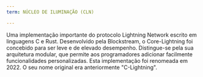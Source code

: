 ```yaml
---
term: NÚCLEO DE ILUMINAÇÃO (CLN)

---
```

Uma implementação importante do protocolo Lightning Network escrito em linguagens C e Rust. Desenvolvido pela Blockstream, o Core-Lightning foi concebido para ser leve e de elevado desempenho. Distingue-se pela sua arquitetura modular, que permite aos programadores adicionar facilmente funcionalidades personalizadas. Esta implementação foi renomeada em 2022. O seu nome original era anteriormente "C-Lightning".